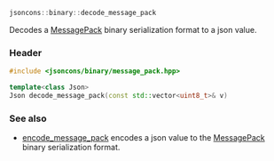 ```c++
jsoncons::binary::decode_message_pack
```
Decodes a [MessagePack](http://msgpack.org/index.html) binary serialization format to a json value.

### Header
```c++
#include <jsoncons/binary/message_pack.hpp>

template<class Json>
Json decode_message_pack(const std::vector<uint8_t>& v)
```

### See also

- [encode_message_pack](classes/encode_message_pack.md) encodes a json value to the [MessagePack](http://msgpack.org/index.html) binary serialization format.


